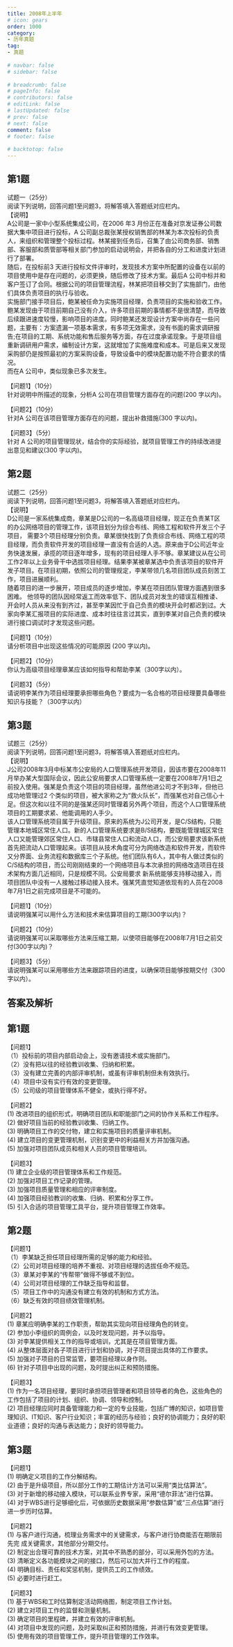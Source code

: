 ```yaml
---  
title: 2008年上半年  
# icon: gears  
order: 1000  
category:  
- 历年真题  
tag:  
- 真题  
  
# navbar: false  
# sidebar: false  
  
# breadcrumb: false  
# pageInfo: false  
# contributors: false  
# editLink: false  
# lastUpdated: false  
# prev: false  
# next: false  
comment: false  
# footer: false  
  
# backtotop: false  
---  
```

## 第1题 ##

试题一（25分）  
阅读下列说明，回答问题1至问题3，将解答填入答题纸对应栏内。  
【说明】  
A公司是一家中小型系统集成公司，在2006 年3 月份正在准备对京发证券公司数据大集中项目进行投标，A 公司副总裁张某授权销售部的林某为本次投标的负责人，来组织和管理整个投标过程。林某接到任务后，召集了由公司商务部、销售部、客服部和质管部等相关部门参加的启动说明会，并把各自的分工和进度计划进行了部署。  
随后，在投标前3 天进行投标文件评审时，发现技术方案中所配置的设备在以前的项目使用中是存在问题的，必须更换，随后修改了技术方案。最后A 公司中标并和客户签订了合同。根据公司的项目管理流程，林某把项目移交到了实施部门，由他们具体负责项目的执行与验收。  
实施部门接手项目后，鲍某被任命为实施项目经理，负责项目的实施和验收工作。鲍某发现由于项目前期自己没有介入，许多项目前期的事情都不是很清楚，而导致后续跟进速度较慢，影响项目的进度。同时鲍某还发现设计方案中尚存在一些问题，主要有：方案遗漏一项基本需求，有多项无效需求，没有书面的需求调研报告;在项目的工期、系统功能和售后服务等方面，存在过度承诺现象。于是项目组重新调研用户需求，编制设计方案，这就增加了实施难度和成本。可是后来又发现采购部仍是按照最初的方案采购设备，导致设备中的模块配置功能不符合要求的情况。  
而在A 公司中，类似现象已多次发生。  
  
【问题1】（10分）  
针对说明中所描述的现象，分析A 公司在项目管理方面存在的问题(200 字以内)。  
  
【问题2】（10分）  
针对A 公司在该项目管理方面存在的问题，提出补救措施(300 字以内)。  
  
【问题3】（5分）  
针对 A 公司的项目管理现状，结合你的实际经验，就项目管理工作的持续改进提出意见和建议(300 字以内)。  


## 第2题 ##

试题二（25分）  
阅读下列说明，回答问题1至问题3，将解答填入答题纸对应栏内。  
【说明】  
D公司是一家系统集成商，章某是D公司的一名高级项目经理，现正在负责某T区的办公网络项目的管理工作，该项目划分为综合布线、网络工程和软件开发三个子项目， 需要3个项目经理分别负责。章某很快找到了负责综合布线、网络工程的项目经理，而负责软件开发的项目经理一直没有合适的人选。原来由于D公司近年业务快速发展，承揽的项目逐年增多，现有的项目经理人手不够。章某建议从在公司工作2年以上业务骨干中选拔项目经理。结果李某被章某选中负责该项目的软件开发子项目。在项目初期，依照公司的管理规定，李某带领几名项目团队成员刻苦工作，项目进展顺利。  
随着项目的进一步展开，项目成员的逐步增加，李某在项目团队管理方面遇到很多困难。 他领导的团队因经常返工而效率低下、团队成员对发生的错误互相推诿、开会时人员从来没有到齐过，甚至李某因忙于自己负责的模块开会时都迟到过。大家向李某汇报项目的实际进度、成本时往往言过其实，直到李某对自己负责的模块进行接口调试时才发现这些问题。  
  
【问题1】（10分）  
请分析项目中出现这些情况的可能原因 (200 字以内)。  
  
【问题2】（10分）  
你认为高级项目经理章某应该如何指导和帮助李某（300字以内）。  
  
【问题3】（5分）  
请说明李某作为项目经理要承担哪些角色？要成为一名合格的项目经理要具备哪些知识与技能？（300字以内）  


## 第3题 ##

试题三（25分）  
阅读下列说明，回答问题1至问题3，将解答填入答题纸对应栏内。  
【说明】  
J公司2008年3月中标某市公安局的人口管理系统开发项目，因该市要在2008年11 月举办某大型国际会议，因此公安局要求人口管理系统一定要在2008年7月1日之前投入使用。强某是负责这个项目的项目经理，虽然他进公司才不到3年，但他已成功地管理过2 个类似的项目，被大家称之为“救火队长”，而强某也对自己信心十足。但这次和以往不同的是强某还同时管理着另外两个项目，而这个人口管理系统项目的工期要求紧、他能调用的人手少。  
该人口管理系统项目属于升级项目。原来的系统为J公司开发，是C/S结构，只能管理本地城区常住人口。新的人口管理系统要求是B/S结构，要既能管理城区常住人口又能管理郊区常住人口、市辖县常住人口和流动人口，而公安局要求该新系统首先把流动人口管理起来。该项目从技术角度可分为网络改造和软件开发，而软件又分界面、业务流程和数据库三个子系统。他们团队有6人，其中有人做过类似的C/S结构的项目，而公司刚刚结束的一个网络项目与本次承担的网络改造项目在技术架构方面几近相同，只是规模不同。公安局要求 新系统能够支持移动接入，而项目团队中没有一人接触过移动接入技术。强某凭直觉知道依现有的人员在2008年7月1日之前完成项目是不可能的。  
  
【问题1】（10分）  
请说明强某可以用什么方法和技术来估算项目的工期(300字以内)？  
  
【问题2】（10分）  
请说明强某可以采取哪些方法来压缩工期，以使项目能够在2008年7月1日之前交付(300字以内)？  
  
【问题3】（5分）  
请说明强某可以采用哪些方法来跟踪项目的进度，以确保项目能够按期交付（300字以内）。  
  


## 答案及解析 ##

  

## 第1题 ##

【问题1】  
（1）投标前的项目内部启动会上，没有邀请技术或实施部门。  
（2）没有把以往的经验教训收集、归纳和积累。  
（3）没有建立完善的内部评审机制，或虽有评审机制但未有效执行。  
（4）项目中没有实行有效的变更管理。  
（5）公司级的项目管理体系不健全，或执行得不好。  
  
【问题2】  
(1) 改进项目的组织形式，明确项目团队和职能部门之间的协作关系和工作程序。  
(2) 做好项目当前的经验教训收集、归纳工作。  
(3) 明确项目工作的交付物，建立和实施项目的质量评审机制。  
(4) 建立项目的变更管理机制，识别变更中的利益相关方并加强沟通。  
(5) 加强对项目团队成员和相关人员的项目管理培训。  
  
【问题3】  
(1) 建立企业级的项目管理体系和工作规范。  
(2) 加强对项目工作记录的管理。  
(3) 加强项目质量管理和相应的评审制度。  
(4) 加强项目经验教训的收集、归纳、积累和分享工作。  
(5) 引入合适的项目管理工具平台，提升项目管理工作效率。  


## 第2题 ##

【问题1】  
（1）李某缺乏担任项目经理所需的足够的能力和经验。  
（2）公司对项目经理的培养不重视、对项目经理的选拔任命不规范。  
（3）章某对李某的“传帮带”做得不够或不到位。  
（4）公司对项目经理的工作缺乏指导和监督。  
（5）项目工作中的沟通没有建立有效的机制和方式方法。  
（6）缺乏有效的项目绩效管理机制。  
  
【问题2】  
(1) 章某应明确李某的工作职责，帮助其实现向项目经理角色的转变。  
(2) 参加小李组织的周例会，以及时发现问题，并予以指导。  
(3) 对李某提供相关工作的指导或培训，尤其是在项目管理方面。  
(4) 从整体层面对各子项目进行计划和协调，对子项目提出具体的工作要求。  
(5) 加强对子项目的日常监管，要项目经理以身作则。  
(6) 针对子项目中出现的问题，及时提出纠正和预防措施。  
  
【问题3】  
(1) 作为一名项目经理，要同时承担项目管理者和项目领导者的角色，这些角色的工作包括了项目的计划、组织、协调、领导和控制。  
(2) 项目经理应同时具备管理能力和一定的专业技能，包括广博的知识，如项目管理知识、IT知识、客户行业知识；丰富的经历与经验；良好的协调能力；良好的职业道德；良好的沟通与表达能力；良好的领导能力。  


## 第3题 ##

【问题1】  
(1) 明确定义项目的工作分解结构。  
(2) 由于是升级项目，所以部分工作的工期估计方法可以采用“类比估算法”。  
(3) 对于新增的移动接入模块，可以联系业界专家，采用“德尔菲法”进行估算。  
(4) 对于WBS进行足够细化后，可依据历史数据采用“参数估算”或“三点估算”进行进一步历时估算。  
  
【问题2】  
(1) 与客户进行沟通，梳理业务需求中的关键需求，与客户进行协商能否在期限前先完 成关键需求，其他部分分期交付。  
(2) 制定出合理可靠的技术方案，对其中不熟悉的部分，可以采用外包的方法。  
(3) 清晰定义各功能模块之间的接口，然后可以加大并行工作的程度。  
(4) 明确目标、责任和奖惩机制，提供员工的工作绩效。  
(5) 必要时进行赶工。  
  
【问题3】  
(1) 基于WBS和工时估算制定活动网络图，制定项目工作计划。  
(2) 建立对项目工作的监督和测量机制。  
(3) 确定项目的里程碑，并建立有效的评审机制。  
(4) 对项目中发现的问题，及时采取纠正和预防措施，并进行有效变更管理。  
(5) 使用有效的项目管理工作，提升项目管理的工作效率。  

